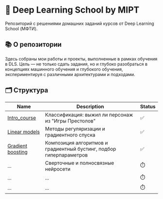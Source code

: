 # 🧠 Deep Learning School by MIPT

Репозиторий с решениями домашних заданий курсов от Deep Learning School (МФТИ).

## 📚 О репозитории

Здесь собраны мои работы и проекты, выполненные в рамках обучения в DLS. Цель — не только сдать задания, но и глубоко разобраться в концепциях машинного обучения и глубокого обучения, экспериментируя с различными архитектурами и подходами.

## 🗂️ Структура


| Name | Description | Status |
| ------------- | ------------- | ------------- |
| [Intro_course](Homeworks/hw1_got_survival.ipynb) | Классификация: выжил ли персонаж из "Игры Престолов" | ✅ |
| [Linear models](Homeworks/hw_2_linear_models.ipynb) | Методы регуляризации и градиентного спуска  | ✅ |
| [Gradient boosting](Homeworks/hw_3_kaggle.ipynb) | Композиция алгоритмов и градиентный бустинг, подбор гиперпараметров | ✅ |
| ... | Сверточные и полносвязные нейросети | ⏱️ |
| ... | ...  | ⏱️ |
| ... | ... | ⏱️ |

